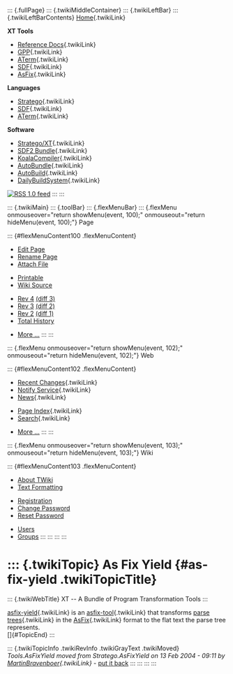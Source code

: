 ::: {.fullPage}
::: {.twikiMiddleContainer}
::: {.twikiLeftBar}
::: {.twikiLeftBarContents}
[Home](WebHome){.twikiLink}

**XT Tools**

-   [Reference Docs](ToolReference){.twikiLink}
-   [GPP](GenericPrettyPrinter){.twikiLink}
-   [ATerm](ATermTools){.twikiLink}
-   [SDF](SdfTools){.twikiLink}
-   [AsFix](AsFixTools){.twikiLink}

**Languages**

-   [Stratego](../Stratego/WebHome){.twikiLink}
-   [SDF](../Sdf/WebHome){.twikiLink}
-   [ATerm](ATermFormat){.twikiLink}

**Software**

-   [Stratego/XT](../Stratego/StrategoDownload){.twikiLink}
-   [SDF2 Bundle](../Sdf/SdfBundle){.twikiLink}
-   [KoalaCompiler](KoalaCompiler){.twikiLink}
-   [AutoBundle](AutoBundle){.twikiLink}
-   [AutoBuild](AutoBuild){.twikiLink}
-   [DailyBuildSystem](DailyBuildSystem){.twikiLink}

[![](http://www.program-transformation.org/twiki/pub/rss.gif "RSS 1.0 feed")](http://www.program-transformation.org/twiki/bin/view/Tools/WebRss?skin=rss)
:::
:::

::: {.twikiMain}
::: {.toolBar}
::: {.flexMenuBar}
::: {.flexMenu onmouseover="return showMenu(event, 100);" onmouseout="return hideMenu(event, 100);"}
Page

::: {#flexMenuContent100 .flexMenuContent}
-   [Edit
    Page](http://www.program-transformation.org/edit/Tools/AsFixYield?t=1536825773)
-   [Rename
    Page](http://www.program-transformation.org/rename/Tools/AsFixYield)
-   [Attach
    File](http://www.program-transformation.org/attach/Tools/AsFixYield)

<!-- -->

-   [Printable](http://www.program-transformation.org/view/Tools/AsFixYield?skin=print.pattern)
-   [Wiki
    Source](http://www.program-transformation.org/view/Tools/AsFixYield?skin=text&raw=on&contenttype=text/plain)

<!-- -->

-   [Rev
    4](http://www.program-transformation.org/view/Tools/AsFixYield?rev=1.4)
    [(diff 3)](http://www.program-transformation.org/rdiff/Tools/AsFixYield?rev1=1.4&rev2=1.3)
-   [Rev
    3](http://www.program-transformation.org/view/Tools/AsFixYield?rev=1.3)
    [(diff 2)](http://www.program-transformation.org/rdiff/Tools/AsFixYield?rev1=1.3&rev2=1.2)
-   [Rev
    2](http://www.program-transformation.org/view/Tools/AsFixYield?rev=1.2)
    [(diff 1)](http://www.program-transformation.org/rdiff/Tools/AsFixYield?rev1=1.2&rev2=1.1)
-   [Total
    History](http://www.program-transformation.org/rdiff/Tools/AsFixYield)

<!-- -->

-   [More
    \...](http://www.program-transformation.org/oops/Tools/AsFixYield?template=oopsmore&param1=1.4&param2=1.4)
:::
:::

::: {.flexMenu onmouseover="return showMenu(event, 102);" onmouseout="return hideMenu(event, 102);"}
Web

::: {#flexMenuContent102 .flexMenuContent}
-   [Recent Changes](WebChanges){.twikiLink}
-   [Notify Service](WebNotify){.twikiLink}
-   [News](WebNews){.twikiLink}

<!-- -->

-   [Page Index](WebIndex){.twikiLink}
-   [Search](WebSearch){.twikiLink}

<!-- -->

-   [More
    \...](http://www.program-transformation.org/oops/Tools/AsFixYield?template=oopsmore&param1=1.4&param2=1.4)
:::
:::

::: {.flexMenu onmouseover="return showMenu(event, 103);" onmouseout="return hideMenu(event, 103);"}
Wiki

::: {#flexMenuContent103 .flexMenuContent}
-   [About
    TWiki](http://www.program-transformation.org/view/TWiki/WebHome)
-   [Text
    Formatting](http://www.program-transformation.org/view/TWiki/TextFormattingRules)

<!-- -->

-   [Registration](http://www.program-transformation.org/view/TWiki/TWikiRegistration)
-   [Change
    Password](http://www.program-transformation.org/view/TWiki/ChangePassword)
-   [Reset
    Password](http://www.program-transformation.org/view/TWiki/ResetPassword)

<!-- -->

-   [Users](http://www.program-transformation.org/view/Main/TWikiUsers)
-   [Groups](http://www.program-transformation.org/view/Main/TWikiGroups)
:::
:::
:::
:::

::: {.twikiTopic}
As Fix Yield {#as-fix-yield .twikiTopicTitle}
============

::: {.twikiWebTitle}
XT \-- A Bundle of Program Transformation Tools
:::

[asfix-yield](AsFixYield){.twikiLink} is an
[asfix-tool](AsFixTools){.twikiLink} that transforms [parse
trees](../Transform/ParseTree){.twikiLink} in the
[AsFix](AsFix){.twikiLink} format to the flat text the parse tree
represents.\
[]{#TopicEnd}
:::

::: {.twikiTopicInfo .twikiRevInfo .twikiGrayText .twikiMoved}
*Tools.AsFixYield moved from Stratego.AsFixYield on 13 Feb 2004 - 09:11
by [MartinBravenboer](../Main/MartinBravenboer){.twikiLink}* - [put it
back](http://www.program-transformation.org/rename/Tools/AsFixYield?newweb=Stratego&newtopic=AsFixYield&confirm=on "Click to move topic back to previous location, with option to change references.")
:::
:::
:::
:::
